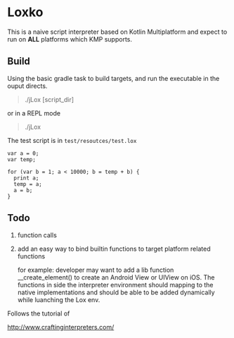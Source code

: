 # Loxko

This is a naive script interpreter based on Kotlin Multiplatform and expect to run on **ALL** platforms which KMP supports.

## Build

Using the basic gradle task to build targets, and run the executable in the ouput directs.

> ./jLox [script_dir]

or in a REPL mode

> ./jLox

The test script is in `test/resoutces/test.lox`

```
var a = 0;
var temp;

for (var b = 1; a < 10000; b = temp + b) {
  print a;
  temp = a;
  a = b;
}
```

## Todo

1. function calls
2. add an easy way to bind builtin functions to target platform related functions

   for example: developer may want to add a lib function __create_element() to create an Android View or UIView on iOS. The functions in side the interpreter environment should
   mapping to the native implementations and should be able to be added dynamically while luanching the Lox env.

Follows the tutorial of 

http://www.craftinginterpreters.com/
